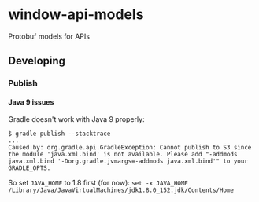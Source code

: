# window-api-models
Protobuf models for APIs

## Developing

### Publish

#### Java 9 issues
Gradle doesn't work with Java 9 properly:

```
$ gradle publish --stacktrace
...
Caused by: org.gradle.api.GradleException: Cannot publish to S3 since the module 'java.xml.bind' is not available. Please add "-addmods java.xml.bind '-Dorg.gradle.jvmargs=-addmods java.xml.bind'" to your GRADLE_OPTS.
```

So set `JAVA_HOME` to 1.8 first (for now):
`set -x JAVA_HOME /Library/Java/JavaVirtualMachines/jdk1.8.0_152.jdk/Contents/Home`